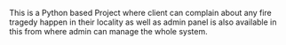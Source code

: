 This is a Python based Project where client can complain about any fire tragedy happen in their locality as well as admin panel is also available in this from where admin can manage the whole system.
